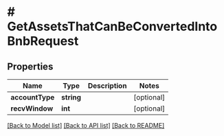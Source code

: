 # # GetAssetsThatCanBeConvertedIntoBnbRequest

## Properties

Name | Type | Description | Notes
------------ | ------------- | ------------- | -------------
**accountType** | **string** |  | [optional]
**recvWindow** | **int** |  | [optional]

[[Back to Model list]](../../README.md#models) [[Back to API list]](../../README.md#endpoints) [[Back to README]](../../README.md)
